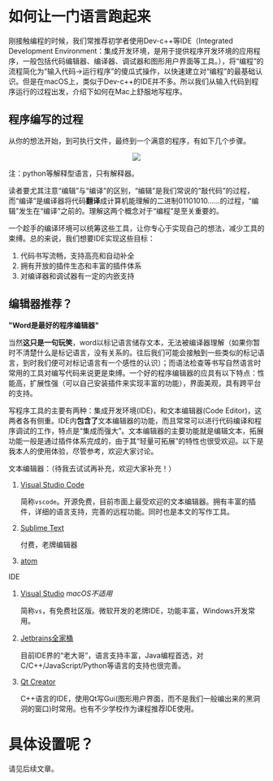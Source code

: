 # 如何让一门语言跑起来

刚接触编程的时候，我们常推荐初学者使用Dev-c++等IDE（Integrated Development Environment：集成开发环境，是用于提供程序开发环境的应用程序，一般包括代码编辑器、编译器、调试器和图形用户界面等工具。），将“编程”的流程简化为“输入代码->运行程序”的傻瓜式操作，以快速建立对“编程”的最基础认识。但是在macOS上，类似于Dev-c++的IDE并不多。所以我们从输入代码到程序运行的过程出发，介绍下如何在Mac上舒服地写程序。

## 程序编写的过程

从你的想法开始，到可执行文件，最终到一个满意的程序，有如下几个步骤。

<p align="center" alt="程序编写过程">
  <img src="https://macguide.leavelet.io/assets/processOfCoding.png" />
</p>
注：python等解释型语言，只有解释器。

读者要尤其注意“编辑”与“编译”的区别，“编辑”是我们常说的“敲代码”的过程，而“编译”是编译器将代码**翻译**成计算机能理解的二进制01101010......的过程，“编辑”发生在“编译”之前的。理解这两个概念对于“编程”是至关重要的。

一个趁手的编译环境可以统筹这些工具，让你专心于实现自己的想法，减少工具的束缚。总的来说，我们想要IDE实现这些目标：

1. 代码书写流畅，支持高亮和自动补全
2. 拥有开放的插件生态和丰富的插件体系
3. 对编译器和调试器有一定的内嵌支持

## 编辑器推荐？

**"Word是最好的程序编辑器"**

当然**这只是一句玩笑**，word以标记语言储存文本，无法被编译器理解（如果你暂时不清楚什么是标记语言，没有关系的。往后我们可能会接触到一些类似的标记语言，到时我们便可对标记语言有一个感性的认识）；而语法检查等书写自然语言时常用的工具对编写代码来说更是束缚。一个好的程序编辑器的应具有以下特点：性能高，扩展性强（可以自己安装插件来实现丰富的功能），界面美观，具有跨平台的支持。

写程序工具的主要有两种：集成开发环境(IDE)，和文本编辑器(Code Editor)，这两者各有侧重。IDE内**包含了**文本编辑器的功能，而且常常可以进行代码编译和程序调试的工作，特点是“集成而强大”。文本编辑器的主要功能就是编辑文本，拓展功能一般是通过插件体系完成的，由于其“轻量可拓展”的特性也很受欢迎。以下是我本人的使用体验，尽管参考，欢迎大家讨论。

文本编辑器：（待我去试试再补充，欢迎大家补充！）

1. [Visual Studio Code](https://code.visualstudio.com/)

   简称`vscode`。开源免费，目前市面上最受欢迎的文本编辑器。拥有丰富的插件，详细的语言支持，完善的远程功能。同时也是本文的写作工具。

2. [Sublime Text](https://www.sublimetext.com)

    付费，老牌编辑器

3. [atom](https://atom.io)



IDE

1. [Visual Studio](https://visualstudio.microsoft.com) *macOS不适用*
   
   简称`vs`，有免费社区版。微软开发的老牌IDE，功能丰富，Windows开发常用。


2. [Jetbrains全家桶](https://www.jetbrains.com)
   
   目前IDE界的“老大哥”，语言支持丰富，Java编程首选，对C/C++/JavaScript/Python等语言的支持也很完善。

3. [Qt Creator](https://www.qt.io)

    C++语言的IDE，使用Qt写Gui(图形用户界面，而不是我们一般编出来的黑洞洞的窗口)时常用。也有不少学校作为课程推荐IDE使用。

# 具体设置呢？

请见后续文章。
